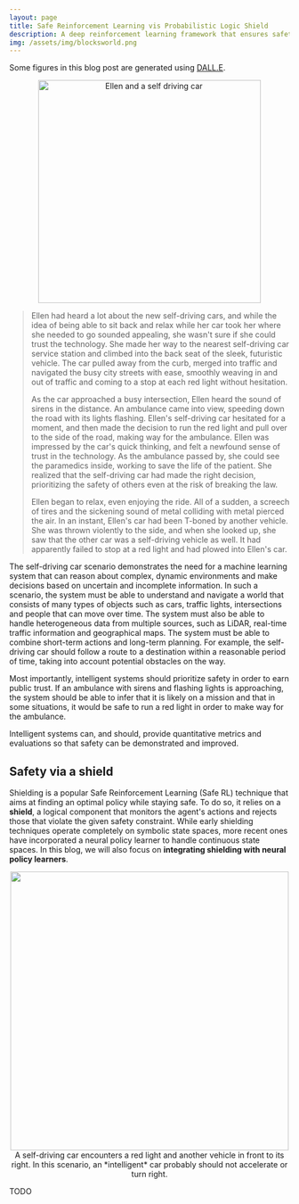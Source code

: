 ```yaml
---
layout: page
title: Safe Reinforcement Learning vis Probabilistic Logic Shield 
description: A deep reinforcement learning framework that ensures safety of the learning agent by applying logical constraints on the neural policy.
img: /assets/img/blocksworld.png
---
```


Some figures in this blog post are generated using
<a href="https://openai.com/dall-e-2/" target="_blank">DALL.E</a>.



<center>
<img src="{{ site.baseurl }}/assets/img/ellenselfdrivingcar.png" alt="Ellen and a self driving car" width="400">
</center>


>Ellen had heard a lot about the new self-driving cars, and while the idea of being 
able to sit back and relax while her car took her where she needed to go sounded 
appealing, she wasn't sure if she could trust the technology. She made her way to 
the nearest self-driving car service station and climbed into the back seat of the 
sleek, futuristic vehicle. The car pulled away from the curb, merged into 
traffic and navigated the busy city streets with ease, smoothly weaving in and out of traffic and coming to a stop at each red 
light without hesitation.
> 
>As the car approached a busy intersection, Ellen heard the sound of sirens 
in the distance. An ambulance came into view, speeding down the road with its lights 
flashing. Ellen's self-driving car hesitated for a moment, and then made the decision 
to run the red light and pull over to the side of the road, making way for the 
ambulance. Ellen was impressed by the car's quick thinking, and felt a newfound 
sense of trust in the technology. As the ambulance passed by, she could see the 
paramedics inside, working to save the life of the patient. She realized that the 
self-driving car had made the right decision, prioritizing the safety of others even
at the risk of breaking the law.
> 
>Ellen began to relax, even enjoying the ride. All of a sudden, a screech of tires and
the sickening sound of metal colliding with metal pierced the air. In an instant, 
Ellen's car had been T-boned by another vehicle. She was thrown violently to the 
side, and when she looked up, she saw that the other car was a self-driving vehicle 
as well. It had apparently failed to stop at a red light and had plowed into Ellen's 
car.


The self-driving car scenario demonstrates the need for a machine learning system 
that can reason about complex, dynamic environments and make decisions based on 
uncertain and incomplete information. 
In such a scenario, the system must be able to understand and navigate a world 
that consists of many types of objects such as cars,
traffic lights, intersections and people that can move over time. 
The system must also be able to handle heterogeneous data from multiple sources, 
such as LiDAR, real-time traffic information and geographical maps. 
The system must be able to combine short-term actions and long-term planning. 
For example, the self-driving car 
should follow a route to a destination within a reasonable period of time, taking 
into account potential obstacles on the way.

Most importantly, intelligent systems should prioritize safety in order 
to earn public trust. If an ambulance with sirens and flashing lights is approaching,
the system should be able to infer that it is likely on a mission and
that in some situations, it would be safe to run a red light in order
to make way for the ambulance. 

Intelligent systems can, and should, provide quantitative 
metrics and evaluations so that safety can be demonstrated and improved.

## Safety via a shield


Shielding is a popular Safe Reinforcement Learning (Safe RL) technique that 
aims at finding an optimal policy while staying safe.
To do so, it relies on a **shield**, a logical component that monitors the 
agent's actions and rejects those that violate the given safety constraint.
While early shielding techniques operate completely on symbolic state spaces, 
more recent ones have incorporated a neural policy learner to handle continuous 
state spaces. In this blog, we will also focus 
on **integrating shielding with neural policy learners**.

<center>
<img src="{{ site.baseurl }}/assets/img/donotturnright.png" alt="" width="500">
<div class="col three caption">
A self-driving car encounters a red light and another vehicle in front to its right.
In this scenario, an *intelligent* car probably should not accelerate or turn right.
</div>
</center>

TODO

